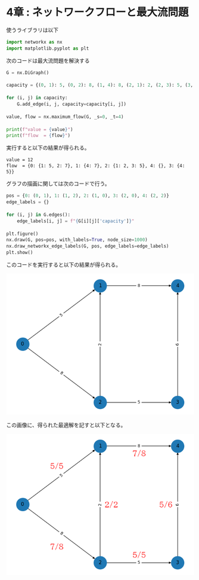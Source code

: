# 4章 : ネットワークフローと最大流問題


使うライブラリは以下

```python
import networkx as nx
import matplotlib.pyplot as plt
```

次のコードは最大流問題を解決する

```python
G = nx.DiGraph()

capacity = {(0, 1): 5, (0, 2): 8, (1, 4): 8, (2, 1): 2, (2, 3): 5, (3, 4): 6}

for (i, j) in capacity:
    G.add_edge(i, j, capacity=capacity[i, j])

value, flow = nx.maximum_flow(G, _s=0, _t=4)

print(f"value = {value}")
print(f"flow  = {flow}")
```

実行すると以下の結果が得られる。

```
value = 12
flow  = {0: {1: 5, 2: 7}, 1: {4: 7}, 2: {1: 2, 3: 5}, 4: {}, 3: {4: 5}}
```

グラフの描画に関しては次のコードで行う。

```python
pos = {0: (0, 1), 1: (1, 2), 2: (1, 0), 3: (2, 0), 4: (2, 2)}
edge_labels = {}

for (i, j) in G.edges():
    edge_labels[i, j] = f"{G[i][j]['capacity']}"

plt.figure()
nx.draw(G, pos=pos, with_labels=True, node_size=1000)
nx.draw_networkx_edge_labels(G, pos, edge_labels=edge_labels)
plt.show()
```

このコードを実行すると以下の結果が得られる。

<img src="./img/Figure_1.png">

この画像に、得られた最適解を記すと以下となる。

<img src="./img/Figure_2.png">